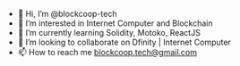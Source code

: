 - 👋 Hi, I’m @blockcoop-tech
- 👀 I’m interested in Internet Computer and Blockchain
- 🌱 I’m currently learning Solidity, Motoko, ReactJS
- 💞️ I’m looking to collaborate on Dfinity | Internet Computer
- 📫 How to reach me blockcoop.tech@gmail.com

<!---
blockcoop-tech/blockcoop-tech is a ✨ special ✨ repository because its `README.md` (this file) appears on your GitHub profile.
You can click the Preview link to take a look at your changes.
--->
